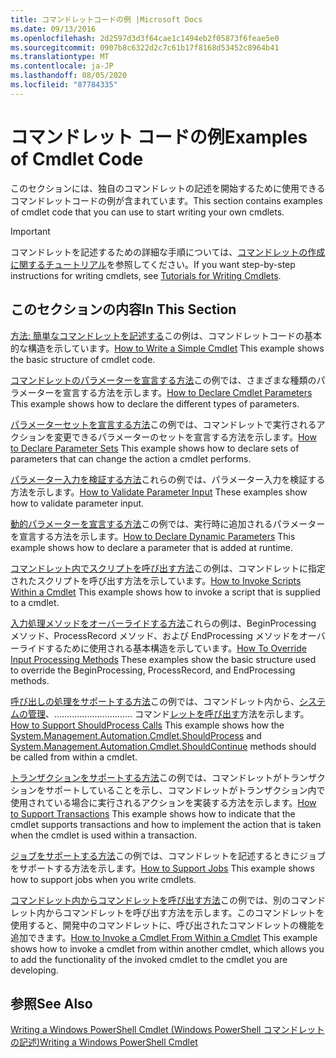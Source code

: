 ```yaml
---
title: コマンドレットコードの例 |Microsoft Docs
ms.date: 09/13/2016
ms.openlocfilehash: 2d2597d3d3f64cae1c1494eb2f05873f6feae5e0
ms.sourcegitcommit: 0907b8c6322d2c7c61b17f8168d53452c8964b41
ms.translationtype: MT
ms.contentlocale: ja-JP
ms.lasthandoff: 08/05/2020
ms.locfileid: "87784335"
---
```

# <a name="examples-of-cmdlet-code"></a><span data-ttu-id="2197f-102">コマンドレット コードの例</span><span class="sxs-lookup"><span data-stu-id="2197f-102">Examples of Cmdlet Code</span></span>

<span data-ttu-id="2197f-103">このセクションには、独自のコマンドレットの記述を開始するために使用できるコマンドレットコードの例が含まれています。</span><span class="sxs-lookup"><span data-stu-id="2197f-103">This section contains examples of cmdlet code that you can use to start writing your own cmdlets.</span></span>

> [!IMPORTANT]
> <span data-ttu-id="2197f-104">コマンドレットを記述するための詳細な手順については、[コマンドレットの作成に関するチュートリアル](./tutorials-for-writing-cmdlets.md)を参照してください。</span><span class="sxs-lookup"><span data-stu-id="2197f-104">If you want step-by-step instructions for writing cmdlets, see [Tutorials for Writing Cmdlets](./tutorials-for-writing-cmdlets.md).</span></span>

## <a name="in-this-section"></a><span data-ttu-id="2197f-105">このセクションの内容</span><span class="sxs-lookup"><span data-stu-id="2197f-105">In This Section</span></span>

<span data-ttu-id="2197f-106">[方法: 簡単なコマンドレットを記述する](./how-to-write-a-simple-cmdlet.md)この例は、コマンドレットコードの基本的な構造を示しています。</span><span class="sxs-lookup"><span data-stu-id="2197f-106">[How to Write a Simple Cmdlet](./how-to-write-a-simple-cmdlet.md) This example shows the basic structure of cmdlet code.</span></span>

<span data-ttu-id="2197f-107">[コマンドレットのパラメーターを宣言する方法](./how-to-declare-cmdlet-parameters.md)この例では、さまざまな種類のパラメーターを宣言する方法を示します。</span><span class="sxs-lookup"><span data-stu-id="2197f-107">[How to Declare Cmdlet Parameters](./how-to-declare-cmdlet-parameters.md) This example shows how to declare the different types of parameters.</span></span>

<span data-ttu-id="2197f-108">[パラメーターセットを宣言する方法](./how-to-declare-parameter-sets.md)この例では、コマンドレットで実行されるアクションを変更できるパラメーターのセットを宣言する方法を示します。</span><span class="sxs-lookup"><span data-stu-id="2197f-108">[How to Declare Parameter Sets](./how-to-declare-parameter-sets.md) This example shows how to declare sets of parameters that can change the action a cmdlet performs.</span></span>

<span data-ttu-id="2197f-109">[パラメーター入力を検証する方法](./how-to-validate-parameter-input.md)これらの例では、パラメーター入力を検証する方法を示します。</span><span class="sxs-lookup"><span data-stu-id="2197f-109">[How to Validate Parameter Input](./how-to-validate-parameter-input.md) These examples show how to validate parameter input.</span></span>

<span data-ttu-id="2197f-110">[動的パラメーターを宣言する方法](./how-to-declare-dynamic-parameters.md)この例では、実行時に追加されるパラメーターを宣言する方法を示します。</span><span class="sxs-lookup"><span data-stu-id="2197f-110">[How to Declare Dynamic Parameters](./how-to-declare-dynamic-parameters.md) This example shows how to declare a parameter that is added at runtime.</span></span>

<span data-ttu-id="2197f-111">[コマンドレット内でスクリプトを呼び出す方法](./how-to-invoke-scripts-within-a-cmdlet.md)この例は、コマンドレットに指定されたスクリプトを呼び出す方法を示しています。</span><span class="sxs-lookup"><span data-stu-id="2197f-111">[How to Invoke Scripts Within a Cmdlet](./how-to-invoke-scripts-within-a-cmdlet.md) This example shows how to invoke a script that is supplied to a cmdlet.</span></span>

<span data-ttu-id="2197f-112">[入力処理メソッドをオーバーライドする方法](./how-to-override-input-processing-methods.md)これらの例は、BeginProcessing メソッド、ProcessRecord メソッド、および EndProcessing メソッドをオーバーライドするために使用される基本構造を示しています。</span><span class="sxs-lookup"><span data-stu-id="2197f-112">[How To Override Input Processing Methods](./how-to-override-input-processing-methods.md) These examples show the basic structure used to override the BeginProcessing, ProcessRecord, and EndProcessing methods.</span></span>

<span data-ttu-id="2197f-113">[呼び出しの処理をサポートする方法](./how-to-request-confirmations.md)この例では、コマンドレット内から、[システムの管理](/dotnet/api/System.Management.Automation.Cmdlet.ShouldProcess)、............................... コマンド[レットを呼び出す](/dotnet/api/System.Management.Automation.Cmdlet.ShouldContinue)方法を示します。</span><span class="sxs-lookup"><span data-stu-id="2197f-113">[How to Support ShouldProcess Calls](./how-to-request-confirmations.md) This example shows how the [System.Management.Automation.Cmdlet.ShouldProcess](/dotnet/api/System.Management.Automation.Cmdlet.ShouldProcess) and [System.Management.Automation.Cmdlet.ShouldContinue](/dotnet/api/System.Management.Automation.Cmdlet.ShouldContinue) methods should be called from within a cmdlet.</span></span>

<span data-ttu-id="2197f-114">[トランザクションをサポートする方法](./how-to-support-transactions.md)この例では、コマンドレットがトランザクションをサポートしていることを示し、コマンドレットがトランザクション内で使用されている場合に実行されるアクションを実装する方法を示します。</span><span class="sxs-lookup"><span data-stu-id="2197f-114">[How to Support Transactions](./how-to-support-transactions.md) This example shows how to indicate that the cmdlet supports transactions and how to implement the action that is taken when the cmdlet is used within a transaction.</span></span>

<span data-ttu-id="2197f-115">[ジョブをサポートする方法](./how-to-support-jobs.md)この例では、コマンドレットを記述するときにジョブをサポートする方法を示します。</span><span class="sxs-lookup"><span data-stu-id="2197f-115">[How to Support Jobs](./how-to-support-jobs.md) This example shows how to support jobs when you write cmdlets.</span></span>

<span data-ttu-id="2197f-116">[コマンドレット内からコマンドレットを呼び出す方法](./how-to-invoke-a-cmdlet-from-within-a-cmdlet.md)この例では、別のコマンドレット内からコマンドレットを呼び出す方法を示します。このコマンドレットを使用すると、開発中のコマンドレットに、呼び出されたコマンドレットの機能を追加できます。</span><span class="sxs-lookup"><span data-stu-id="2197f-116">[How to Invoke a Cmdlet From Within a Cmdlet](./how-to-invoke-a-cmdlet-from-within-a-cmdlet.md) This example shows how to invoke a cmdlet from within another cmdlet, which allows you to add the functionality of the invoked cmdlet to the cmdlet you are developing.</span></span>

## <a name="see-also"></a><span data-ttu-id="2197f-117">参照</span><span class="sxs-lookup"><span data-stu-id="2197f-117">See Also</span></span>

[<span data-ttu-id="2197f-118">Writing a Windows PowerShell Cmdlet (Windows PowerShell コマンドレットの記述)</span><span class="sxs-lookup"><span data-stu-id="2197f-118">Writing a Windows PowerShell Cmdlet</span></span>](./writing-a-windows-powershell-cmdlet.md)
